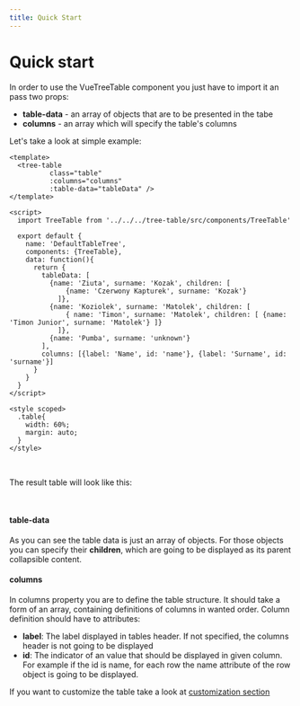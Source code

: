 ```yaml
---
title: Quick Start
---
```


# Quick start

In order to use the VueTreeTable component you just have to import it an pass two props:
* **table-data** - an array of objects that are to be presented in the tabe
* **columns** - an array which will specify the table's columns

Let's take a look at simple example: 

```
<template>
  <tree-table
          class="table"
          :columns="columns"
          :table-data="tableData" />
</template>

<script>
  import TreeTable from '../../../tree-table/src/components/TreeTable'

  export default {
    name: 'DefaultTableTree',
    components: {TreeTable},
    data: function(){
      return {
        tableData: [
          {name: 'Ziuta', surname: 'Kozak', children: [
              {name: 'Czerwony Kapturek', surname: 'Kozak'}
            ]},
          {name: 'Koziolek', surname: 'Matolek', children: [
              { name: 'Timon', surname: 'Matolek', children: [ {name: 'Timon Junior', surname: 'Matolek'} ]}
            ]},
          {name: 'Pumba', surname: 'unknown'}
        ],
        columns: [{label: 'Name', id: 'name'}, {label: 'Surname', id: 'surname'}]
      }
    }
  }
</script>

<style scoped>
  .table{
    width: 60%;
    margin: auto;
  }
</style>
```

<br/>

The result table will look like this:

<br />

<DefaultTableTree />

#### table-data
As you can see the table data is just an array of objects. For those objects you can specify their **children**, 
which are going to be displayed as its parent collapsible content. 

#### columns
In columns property you are to define the table structure. It should take a form of an array, containing definitions 
of columns in wanted order. Column definition should have to attributes: 
* **label**: The label displayed in tables header. If not specified, the columns header is not going to be displayed
* **id**: The indicator of an value that should be displayed in given column. For example if the id is name, for each 
row the name attribute of the row object is going to be displayed.



If you want to customize the table take a look at [customization section](/guide/customization)




